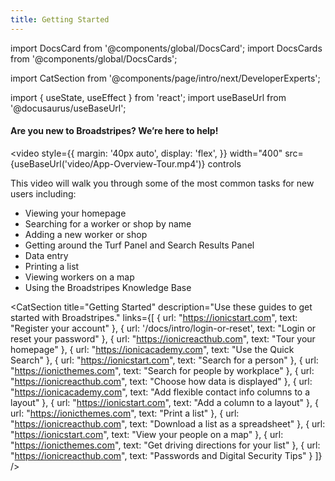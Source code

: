 ```yaml
---
title: Getting Started
---
```


<head>
  <title>Getting Started:</title>
  <meta
    name="description"
    content="Find everything you need to know to start organizing in Broadstripes."
  />
</head>

import DocsCard from '@components/global/DocsCard';
import DocsCards from '@components/global/DocsCards';

import CatSection from '@components/page/intro/next/DeveloperExperts';

import { useState, useEffect } from 'react';
import useBaseUrl from '@docusaurus/useBaseUrl';

#### Are you new to Broadstripes? We’re here to help!

<video
  style={{
    margin: '40px auto',
    display: 'flex',
  }}
  width="400"
  src={useBaseUrl('video/App-Overview-Tour.mp4')}
  controls
></video>
This video will walk you through some of the most common tasks for new users including:

- Viewing your homepage
- Searching for a worker or shop by name
- Adding a new worker or shop
- Getting around the Turf Panel and Search Results Panel
- Data entry
- Printing a list
- Viewing workers on a map
- Using the Broadstripes Knowledge Base

<CatSection
  title="Getting Started"
  description="Use these guides to get started with Broadstripes."
  links={[
    { url: "https://ionicstart.com", text: "Register your account" },
    { url: '/docs/intro/login-or-reset', text: "Login or reset your password" },
    { url: "https://ionicreacthub.com", text: "Tour your homepage" },
    { url: "https://ionicacademy.com", text: "Use the Quick Search" },
    { url: "https://ionicstart.com", text: "Search for a person" },
    { url: "https://ionicthemes.com", text: "Search for people by workplace" },
    { url: "https://ionicreacthub.com", text: "Choose how data is displayed" },
    { url: "https://ionicacademy.com", text: "Add flexible contact info columns to a layout" },
    { url: "https://ionicstart.com", text: "Add a column to a layout" },
    { url: "https://ionicthemes.com", text: "Print a list" },
    { url: "https://ionicreacthub.com", text: "Download a list as a spreadsheet" },
    { url: "https://ionicstart.com", text: "View your people on a map" },
    { url: "https://ionicthemes.com", text: "Get driving directions for your list" },
    { url: "https://ionicreacthub.com", text: "Passwords and Digital Security Tips" }
  ]}
/>
